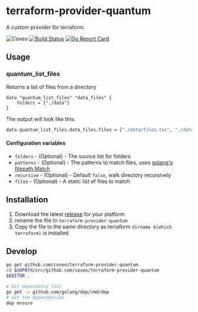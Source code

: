# terraform-provider-quantum

A custom provider for terraform.

![Coveo](https://img.shields.io/badge/Coveo-awesome-f58020.svg)
[![Build Status](https://travis-ci.org/coveo/terraform-provider-quantum.svg?branch=master)](https://travis-ci.org/coveo/terraform-provider-quantum)
[![Go Report Card](https://goreportcard.com/badge/github.com/coveo/terraform-provider-quantum)](https://goreportcard.com/report/github.com/coveo/terraform-provider-quantum)

## Usage

### quantum_list_files

Returns a list of files from a directory

```hcl
data "quantum_list_files" "data_files" {
    folders = ["./data"]
}
```

The output will look like this:

```sh
data.quantum_list_files.data_files.files = ["./data/file1.txt", "./data/file2.txt"]
```

#### Configuration variables

- `folders` - (Optional) - The source list for folders
- `patterns` - (Optional) - The patterns to match files, uses [golang's filepath.Match](http://godoc.org/path/filepath#Match)
- `recursive` - (Optional) - Default `false`, walk directory recursively
- `files` - (Optional) - A static list of files to match

## Installation

1. Download the latest [release](github.com/coveo/terraform-provider-quantum/releases) for your platform
2. rename the file to `terraform-provider-quantum`
3. Copy the file to the same directory as terraform `dirname $(which terraform)` is installed

## Develop

```sh
go get github.com/coveo/terraform-provider-quantum
cd $GOPATH/src/github.com/coveo/terraform-provider-quantum
$EDITOR .

# Get dependency tool
go get -u github.com/golang/dep/cmd/dep
# Get the dependencies
dep ensure
```